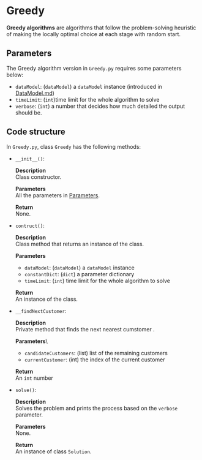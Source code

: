 # Greedy

**Greedy algorithms** are algorithms that follow the problem-solving heuristic of making the locally optimal choice at each stage with random start.

## <a name="parameters"></a>Parameters
The Greedy algorithm version in `Greedy.py` requires some parameters below:
- `dataModel`: (`dataModel`) a `dataModel` instance (introduced in [DataModel.md](https://github.com/optimahus/TSP/blob/main/documentation/DataModel.md))
- `timeLimit`: (`int`)time limit for the whole algorithm to solve
- `verbose`: (`int`) a number that decides how much detailed the output should be.

## Code structure
In `Greedy.py`, class `Greedy` has the following methods:

- `__init__()`:

    **Description**\
        Class constructor.

    **Parameters**\
        All the parameters in [Parameters](#parameters).

    **Return**\
        None.

- `contruct()`:

    **Description**\
        Class method that returns an instance of the class.

    **Parameters**
    - `dataModel`: (`dataModel`) a `dataModel` instance
    - `constantDict`: (`dict`) a parameter dictionary
    - `timeLimit`: (`int`) time limit for the whole algorithm to solve

    **Return**\
        An instance of the class.

- `__findNextCustomer`:

    **Description**\
        Private method that finds the next nearest cumstomer .

    **Parameters**\
    - `candidateCustomers`: (list) list of the remaining customers
    - `currentCustomer`: (int) the index of the current customer

    **Return**\
        An `int` number

- `solve()`:

    **Description**\
        Solves the problem and prints the process based on the `verbose` parameter.

    **Parameters**\
        None.

    **Return**\
        An instance of class `Solution`.